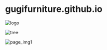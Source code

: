 # gugifurniture.github.io

![logo](https://user-images.githubusercontent.com/92727113/144732790-1fc3d604-3a59-4b36-b2e0-dfb5ae9a688f.jpg)

![tree](https://user-images.githubusercontent.com/92727113/144733401-66e12c8d-bcaa-42c6-97f0-067944d0d2da.jpg)

![page_img1](https://user-images.githubusercontent.com/92727113/144738404-595da8b6-4510-47d5-9808-ace8355232b8.jpg)
